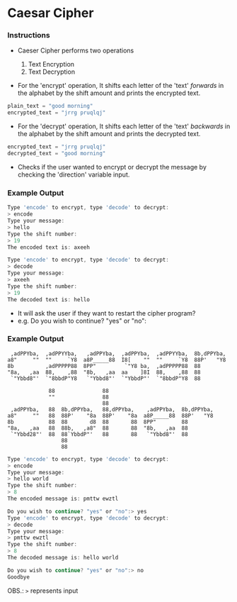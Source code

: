 # Caesar Cipher

### Instructions

- Caeser Cipher performs two operations

  1. Text Encryption
  2. Text Decryption

- For the 'encrypt' operation, It shifts each letter of the 'text' _forwards_ in the alphabet by the shift amount and prints the encrypted text.

```py
plain_text = "good morning"
encrypted_text = "jrrg pruqlqj"
```

- For the 'decrypt' operation, It shifts each letter of the 'text' _backwards_ in the alphabet by the shift amount and prints the decrypted text.

```py
encrypted_text = "jrrg pruqlqj"
decrypted_text = "good morning"
```

- Checks if the user wanted to encrypt or decrypt the message by checking the 'direction' variable input.

### Example Output

```js
Type 'encode' to encrypt, type 'decode' to decrypt:
> encode
Type your message:
> hello
Type the shift number:
> 19
The encoded text is: axeeh
```

```js
Type 'encode' to encrypt, type 'decode' to decrypt:
> decode
Type your message:
> axeeh
Type the shift number:
> 19
The decoded text is: hello
```

- It will ask the user if they want to restart the cipher program?
- e.g. Do you wish to continue? "yes" or "no":

### Example Output

```
 ,adPPYba,  ,adPPYYba,   ,adPPYba,  ,adPPYba,  ,adPPYYba,  8b,dPPYba,
a8"     ""  ""     `Y8  a8P_____88  I8[    ""  ""     `Y8  88P'   "Y8
8b          ,adPPPPP88  8PP"         `"Y8 ba,  ,adPPPPP88  88
"8a,   ,aa  88,    ,88  "8b,   ,aa  aa    ]8I  88,    ,88  88
 `"Ybbd8"'  `"8bbdP"Y8   `"Ybbd8"'  `"YbbdP"'  `"8bbdP"Y8  88

             88               88
             ""               88
                              88
 ,adPPYba,   88  8b,dPPYba,   88,dPPYba,    ,adPPYba,  8b,dPPYba,
a8"     ""   88  88P'    "8a  88P'    "8a  a8P_____88  88P'   "Y8
8b           88  88       d8  88       88  8PP"        88
"8a,   ,aa   88  88b,   ,a8"  88       88  "8b,   ,aa  88
 `"Ybbd28"'  88  88`YbbdP"'   88       88   `"Ybbd8"'  88
                 88
                 88
```

```js
Type 'encode' to encrypt, type 'decode' to decrypt:
> encode
Type your message:
> hello world
Type the shift number:
> 8
The encoded message is: pmttw ewztl

Do you wish to continue? "yes" or "no":> yes
Type 'encode' to encrypt, type 'decode' to decrypt:
> decode
Type your message:
> pmttw ewztl
Type the shift number:
> 8
The decoded message is: hello world

Do you wish to continue? "yes" or "no":> no
Goodbye
```

OBS.: `>` represents input
